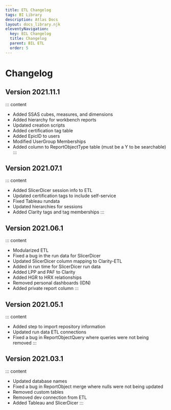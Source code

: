 ```yaml
---
title: ETL Changelog
tags: BI Library
description: Atlas Docs
layout: docs_library.njk
eleventyNavigation:
  key: BIL Changelog
  title: Changelog
  parent: BIL ETL
  order: 5
---
```


# Changelog

## Version 2021.11.1

::: content
- Added SSAS cubes, measures, and dimensions
- Added hierarchy for workbench reports
- Updated creation scripts
- Added certification tag table
- Added EpicID to users
- Modified UserGroup Memberships
- Added column to ReportObjectType table (must be a Y to be searchable)
:::

## Version 2021.07.1

::: content
- Added SlicerDicer session info to ETL
- Updated certification tags to include self-service
- Fixed Tableau rundata
- Updated hierarchies for sessions
- Added Clarity tags and tag memberships
:::

## Version 2021.06.1

::: content
- Modularized ETL
- Fixed a bug in the run data for SlicerDicer
- Updated SlicerDicer column mapping to Clarity-ETL
- Added in run time for SlicerDicer run data
- Added LPP and PAF to Clarity
- Added HGR to HRX relationships
- Removed personal dashboards (IDN)
- Added private report column
:::

## Version 2021.05.1

::: content
- Added step to import repository information
- Updated run data ETL connections
- Fixed a bug in ReportObjectQuery where queries were not being removed
:::

## Version 2021.03.1

::: content
- Updated database names
- Fixed a bug in ReportObject merge where nulls were not being updated
- Removed custom tables
- Removed dev connection from ETL
- Added Tableau and SlicerDicer
:::
